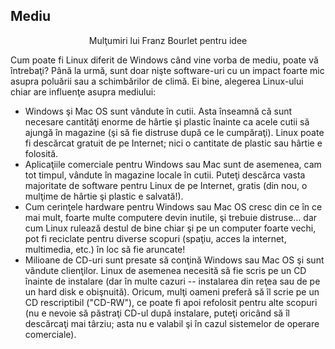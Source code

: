 <?php require("../../entete.php"); ?> <?php require("../../base.php"); ?> <?php require("../../fonctions.php"); ?>

<div id="corps">

<h2>Mediu</h2>

<p align="center">Mulţumiri lui Franz Bourlet pentru idee</p>

<p>Cum poate fi Linux diferit de Windows când vine vorba de mediu, poate
vă întrebaţi? Până la urmă, sunt doar nişte software-uri cu un impact foarte
mic asupra poluării sau a schimbărilor de climă. Ei bine, alegerea Linux-ului
chiar are influenţe asupra mediului:</p>

<ul>

<li>Windows şi Mac OS sunt vândute în cutii. Asta înseamnă că
sunt necesare cantităţi enorme de hârtie şi plastic înainte ca
acele cutii să ajungă în magazine (şi să fie distruse după ce le
cumpăraţi). Linux poate fi descărcat gratuit de pe Internet;
nici o cantitate de plastic sau hârtie e folosită.</li>

<li>Aplicaţiile comerciale pentru Windows sau Mac sunt de asemenea,
cam tot timpul, vândute în magazine locale în cutii. Puteţi
descărca vasta majoritate de software pentru Linux de pe Internet,
gratis (din nou, o mulţime de hârtie şi plastic e salvată!).</li>

<li>Cum cerinţele hardware pentru Windows sau Mac OS cresc din ce în
ce mai mult, foarte multe computere devin inutile, şi trebuie distruse...
dar cum Linux rulează destul de bine chiar şi pe un computer foarte
vechi, pot fi reciclate pentru diverse scopuri (spaţiu, acces la internet,
multimedia, etc.) în loc să fie aruncate!</li>

<li>Milioane de CD-uri sunt presate să conţină Windows sau Mac OS şi
sunt vândute clienţilor. Linux de asemenea necesită să fie scris pe un
CD înainte de instalare (dar în multe cazuri -- instalarea din reţea sau de pe un
hard disk e obişnuită). Oricum, mulţi oameni preferă să îl scrie
pe un CD rescriptibil ("CD-RW"), ce poate fi apoi refolosit pentru alte
scopuri (nu e nevoie să păstraţi CD-ul după instalare, puteţi oricând
să îl descărcaţi mai târziu; asta nu e valabil şi în cazul sistemelor de operare
comerciale).</li>


</ul>

</div>
</body>
</html>
